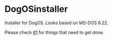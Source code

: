 # DogOSinstaller
Installer for DogOS. Looks based on MS-DOS 6.22.

Please check [#1](https://github.com/DogOSdev/DogOSinstaller/issues/1) for things that need to get done.

